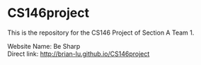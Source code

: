 # CS146project
This is the repository for the CS146 Project of Section A Team 1.

Website Name: Be Sharp<br/>
Direct link: http://brian-lu.github.io/CS146project
